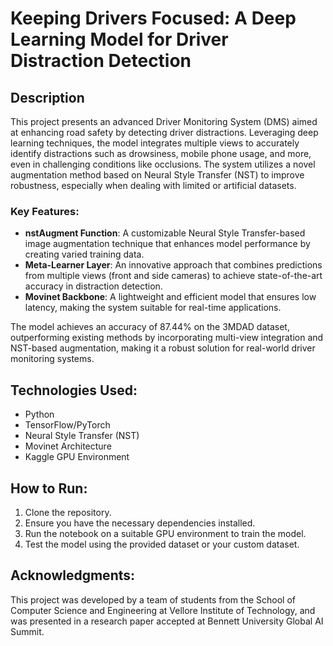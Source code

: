 # Keeping Drivers Focused: A Deep Learning Model for Driver Distraction Detection

## Description
This project presents an advanced Driver Monitoring System (DMS) aimed at enhancing road safety by detecting driver distractions. Leveraging deep learning techniques, the model integrates multiple views to accurately identify distractions such as drowsiness, mobile phone usage, and more, even in challenging conditions like occlusions. The system utilizes a novel augmentation method based on Neural Style Transfer (NST) to improve robustness, especially when dealing with limited or artificial datasets.

### Key Features:
- **nstAugment Function**: A customizable Neural Style Transfer-based image augmentation technique that enhances model performance by creating varied training data.
- **Meta-Learner Layer**: An innovative approach that combines predictions from multiple views (front and side cameras) to achieve state-of-the-art accuracy in distraction detection.
- **Movinet Backbone**: A lightweight and efficient model that ensures low latency, making the system suitable for real-time applications.

The model achieves an accuracy of 87.44% on the 3MDAD dataset, outperforming existing methods by incorporating multi-view integration and NST-based augmentation, making it a robust solution for real-world driver monitoring systems.

## Technologies Used:
- Python
- TensorFlow/PyTorch
- Neural Style Transfer (NST)
- Movinet Architecture
- Kaggle GPU Environment

## How to Run:
1. Clone the repository.
2. Ensure you have the necessary dependencies installed.
3. Run the notebook on a suitable GPU environment to train the model.
4. Test the model using the provided dataset or your custom dataset.

## Acknowledgments:
This project was developed by a team of students from the School of Computer Science and Engineering at Vellore Institute of Technology, and was presented in a research paper accepted at Bennett University Global AI Summit.
